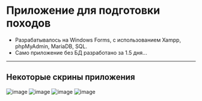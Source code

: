 ﻿# Приложение для подготовки походов
- Разрабатывалось на Windows Forms, с использованием Xampp, phpMyAdmin, MariaDB, SQL.
- Само приложение без БД разработано за 1.5 дня...
---
## Некоторые скрины приложения
![image](https://github.com/GlarkDen/TripPreparation/assets/90215968/eb817936-d91b-4859-87c6-3943dca27255)
![image](https://github.com/GlarkDen/TripPreparation/assets/90215968/42d7afe1-b913-4aa0-9b2b-f43447777c59)
![image](https://github.com/GlarkDen/TripPreparation/assets/90215968/2fef1266-a544-4243-b6b1-ae650b8c2000)
![image](https://github.com/GlarkDen/TripPreparation/assets/90215968/ad3c1fd2-ea03-43b4-a686-e4a5d9d49565)


